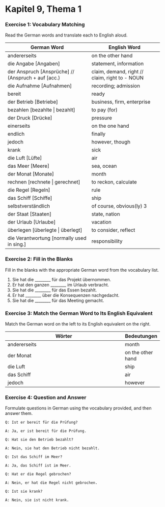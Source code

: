 # Kapitel 9, Thema 1

### Exercise 1: Vocabulary Matching

Read the German words and translate each to English aloud.

| German Word                                          | English Word                                   |
| ---------------------------------------------------- | ---------------------------------------------- |
| andererseits                                         | on the other hand                              |
| die Angabe \[Angaben]                                | statement, information                         |
| der Anspruch \[Ansprüche] // (Anspruch + auf \[acc.) | claim, demand, right // claim, right to - NOUN |
| die Aufnahme \[Aufnahmen]                            | recording; admission                           |
| bereit                                               | ready                                          |
| der Betrieb \[Betriebe]                              | business, firm, enterprise                     |
| bezahlen \[bezahlte \| bezahlt]                      | to pay (for)                                   |
| der Druck \[Drücke]                                  | pressure                                       |
| einerseits                                           | on the one hand                                |
| endlich                                              | finally                                        |
| jedoch                                               | however, though                                |
| krank                                                | sick                                           |
| die Luft \[Lüfte]                                    | air                                            |
| das Meer \[Meere]                                    | sea, ocean                                     |
| der Monat \[Monate]                                  | month                                          |
| rechnen \[rechnete \| gerechnet]                     | to reckon, calculate                           |
| die Regel \[Regeln]                                  | rule                                           |
| das Schiff \[Schiffe]                                | ship                                           |
| selbstverständlich                                   | of course, obvious(ly) 3                       |
| der Staat \[Staaten]                                 | state, nation                                  |
| der Urlaub \[Urlaube]                                | vacation                                       |
| überlegen \[überlegte \| überlegt]                   | to consider, reflect                           |
| die Verantwortung \[normally used in sing.]          | responsibility                                 |

### Exercise 2: Fill in the Blanks&#x20;

Fill in the blanks with the appropriate German word from the vocabulary list.

1. Sie hat die \_\_\_\_\_\_\_\_ für das Projekt übernommen.
2. Er hat den ganzen \_\_\_\_\_\_\_\_ im Urlaub verbracht.
3. Sie hat die \_\_\_\_\_\_\_\_ für das Essen bezahlt.
4. Er hat \_\_\_\_\_\_\_\_ über die Konsequenzen nachgedacht.
5. Sie hat die \_\_\_\_\_\_\_\_ für das Meeting gemacht.

### Exercise 3: Match the German Word to Its English Equivalent&#x20;

Match the German word on the left to its English equivalent on the right.

<table><thead><tr><th width="366">Wörter</th><th>Bedeutungen</th></tr></thead><tbody><tr><td>andererseits</td><td>month</td></tr><tr><td>der Monat</td><td>on the other hand</td></tr><tr><td>die Luft</td><td>ship</td></tr><tr><td>das Schiff</td><td>air</td></tr><tr><td>jedoch</td><td>however</td></tr></tbody></table>

### Exercise 4: Question and Answer&#x20;

Formulate questions in German using the vocabulary provided, and then answer them.

`Q: Ist er bereit für die Prüfung?`&#x20;

`A: Ja, er ist bereit für die Prüfung.`

`Q: Hat sie den Betrieb bezahlt?`&#x20;

`A: Nein, sie hat den Betrieb nicht bezahlt.`

`Q: Ist das Schiff im Meer?`&#x20;

`A: Ja, das Schiff ist im Meer.`

`Q: Hat er die Regel gebrochen?`&#x20;

`A: Nein, er hat die Regel nicht gebrochen.`

`Q: Ist sie krank?`&#x20;

`A: Nein, sie ist nicht krank.`
